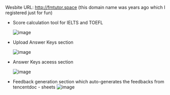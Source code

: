 Wesbite URL: http://fmtutor.space  (this domain name was years ago which I registered just for fun)

- Score calculation tool for IELTS and TOEFL
  
  ![image](https://github.com/user-attachments/assets/b71c0ef8-e81e-47fa-a1d9-7f1dd2178816)


- Upload Answer Keys section
  
  ![image](https://github.com/user-attachments/assets/e7c17b21-195b-42ec-863a-0484d722ae43)


- Answer Keys aceess section
  
  ![image](https://github.com/user-attachments/assets/2bdef88a-da13-434f-aabf-ed6c7c4c5380)


- Feedback generation section which auto-generates the feedbacks from tencentdoc - sheets
![image](https://github.com/user-attachments/assets/d7c43370-566b-4e15-9005-4b682eac4ec1)
